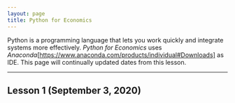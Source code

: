 ```yaml
---
layout: page
title: Python for Economics
---
```

Python is a programming language that lets you work quickly and integrate systems more effectively. *Python for Economics* uses *Anaconda*[https://www.anaconda.com/products/individual#Downloads] as IDE. This page will continually updated dates from this lesson.

---

## Lesson 1 (September 3, 2020)
